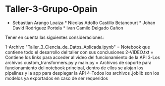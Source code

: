# Taller-3-Grupo-Opain
* Sebastian Arango Loaiza * Nicolas Adolfo Castillo Betancourt * Johan David Rodriguez Portela * Ivan Camilo Delgado Cañon

Tener en cuenta las siguientes consideraciones:

1-Archivo "Taller_3_Ciencia_de_Datos_Aplicada.ipynb" = Notebook que contiene todo el desarrollo del taller con sus conclusiones
2-VIDEO.txt = Contiene los links para acceder al video del funcionamiento de la API
3-Los archivos custom_transformers.py y main.py = Archivos de soporte para funcionamiento del notebook principal, dentro de ellos se alojan los pipelines y la app para desplegar la API
4-Todos los archivos .joblib son los modelos ya exportados en caso de ser requeridos
